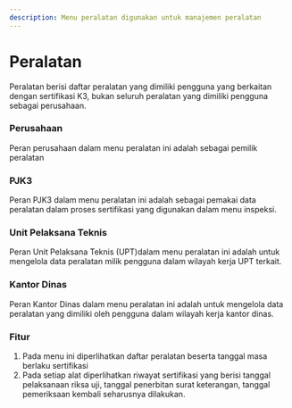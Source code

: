 ```yaml
---
description: Menu peralatan digunakan untuk manajemen peralatan
---
```


# Peralatan

Peralatan berisi daftar peralatan yang dimiliki pengguna yang berkaitan dengan sertifikasi K3, bukan seluruh peralatan yang dimiliki pengguna sebagai perusahaan. &#x20;

### Perusahaan

Peran perusahaan dalam menu peralatan ini adalah sebagai pemilik peralatan

### PJK3

Peran PJK3 dalam menu peralatan ini adalah sebagai pemakai data peralatan dalam proses sertifikasi yang digunakan dalam menu inspeksi.

### Unit Pelaksana Teknis

Peran Unit Pelaksana Teknis (UPT)dalam menu peralatan ini adalah untuk mengelola data peralatan milik pengguna dalam wilayah kerja UPT terkait.

### Kantor Dinas

Peran Kantor Dinas dalam menu peralatan ini adalah untuk mengelola data peralatan yang dimiliki oleh pengguna dalam wilayah kerja kantor dinas.

### Fitur

1. Pada menu ini diperlihatkan daftar peralatan beserta tanggal masa berlaku sertifikasi
2.  Pada setiap alat diperlihatkan riwayat sertifikasi yang berisi tanggal pelaksanaan riksa uji, tanggal penerbitan surat keterangan, tanggal pemeriksaan kembali seharusnya dilakukan.&#x20;

